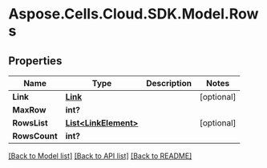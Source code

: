 # Aspose.Cells.Cloud.SDK.Model.Rows
## Properties

Name | Type | Description | Notes
------------ | ------------- | ------------- | -------------
**Link** | [**Link**](Link.md) |  | [optional] 
**MaxRow** | **int?** |  | 
**RowsList** | [**List&lt;LinkElement&gt;**](LinkElement.md) |  | [optional] 
**RowsCount** | **int?** |  | 

[[Back to Model list]](../README.md#documentation-for-models) [[Back to API list]](../README.md#documentation-for-api-endpoints) [[Back to README]](../README.md)

